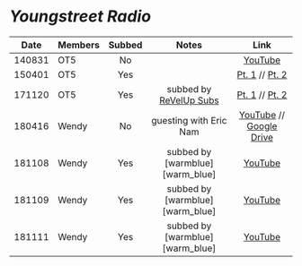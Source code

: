 # _Youngstreet Radio_

|  Date  | Members | Subbed |              Notes              |                                                            Link                                                             |
|:------:|:--------|:------:|:-------------------------------:|:---------------------------------------------------------------------------------------------------------------------------:|
| 140831 | OT5     |   No   |                                 |                                                [YouTube][140831_youngstreet]                                                |
| 150401 | OT5     |  Yes   |                                 |                                   [Pt. 1][150401_youngstr01] // [Pt. 2][150401_youngstr02]                                    |
| 171120 | OT5     |  Yes   | subbed by [ReVelUp Subs][rvus]  |           [Pt. 1](https://www.dailymotion.com/video/x6ryit1) // [Pt. 2](https://www.dailymotion.com/video/x6rycrr)            |
| 180416 | Wendy   |   No   |     guesting with Eric Nam      | [YouTube](https://youtu.be/qcdgbgoJCVQ) // [Google Drive](https://drive.google.com/open?id=1e_XG5I_cp_tJ8XXbwC80jpXBWuSJyp0e) |
| 181108 | Wendy   |  Yes   | subbed by [warmblue][warm_blue] |                                           [YouTube](https://youtu.be/2Xe0EYuRdCw)                                           |
| 181109 | Wendy   |  Yes   | subbed by [warmblue][warm_blue] |                                           [YouTube](https://youtu.be/DbDhTCktTkA)                                           |
| 181111 | Wendy   |  Yes   | subbed by [warmblue][warm_blue] |                                           [YouTube](https://youtu.be/zDOAHmM5K90)                                           |

[140831_youngstreet]:https://www.youtube.com/watch?v=grpxHuSRLmw
[150401_youngstr01]:https://www.youtube.com/watch?v=yeHAB3G7VNs&feature=youtu.be
[150401_youngstr02]:https://www.youtube.com/watch?v=UYkEmQbQdto

[warmblue]:https://www.youtube.com/channel/UC74OVvBafaQKD2RBOvhK_XQ
[rvus]:https://revelupsubs.com/
